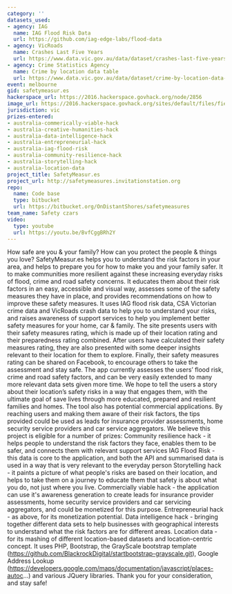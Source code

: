 ```yaml
---
category: ''
datasets_used:
- agency: IAG
  name: IAG Flood Risk Data
  url: https://github.com/iag-edge-labs/flood-data
- agency: VicRoads
  name: Crashes Last Five Years
  url: https://www.data.vic.gov.au/data/dataset/crashes-last-five-years
- agency: Crime Statistics Agency
  name: Crime by location data table
  url: https://www.data.vic.gov.au/data/dataset/crime-by-location-data-table
event: melbourne
gid: safetymeasur.es
hackerspace_url: https://2016.hackerspace.govhack.org/node/2856
image_url: https://2016.hackerspace.govhack.org/sites/default/files/field/image/Pasted%20image%20at%202016_07_31%2012_56%20PM.png
jurisdiction: vic
prizes-entered:
- australia-commerically-viable-hack
- australia-creative-humanities-hack
- australia-data-intelligence-hack
- australia-entrepreneurial-hack
- australia-iag-flood-risk
- australia-community-resilience-hack
- australia-storytelling-hack
- australia-location-data
project_title: SafetyMeasur.es
project_url: http://safetymeasures.invitationstation.org
repo:
  name: Code base
  type: bitbucket
  url: https://bitbucket.org/OnDistantShores/safetymeasures
team_name: Safety czars
video:
  type: youtube
  url: https://youtu.be/BvfCggBRh2Y
---
```


How safe are you & your family? How can you protect the people & things you love?
SafetyMeasur.es helps you to understand the risk factors in your area, and helps to prepare you for how to make you and your family safer. It to make communities more resilient against these increasing everyday risks of flood, crime and road safety concerns. It educates them about their risk factors in an easy, accessible and visual way, assesses some of the safety measures they have in place, and provides recommendations on how to improve these safety measures.
It uses IAG flood risk data, CSA Victorian crime data and VicRoads crash data to help you to understand your risks, and raises awareness of support services to help you implement better safety measures for your home, car & family.
The site presents users with their safety measures rating, which is made up of their location rating and their preparedness rating combined. After users have calculated their safety measures rating, they are also presented with some deeper insights relevant to their location for them to explore. Finally, their safety measures rating can be shared on Facebook, to encourage others to take the assessment and stay safe.
The app currently assesses the users’ flood risk, crime and road safety factors, and can be very easily extended to many more relevant data sets given more time.
We hope to tell the users a story about their location’s safety risks in a way that engages them, with the ultimate goal of save lives through more educated, prepared and resilient families and homes.
The tool also has potential commercial applications. By reaching users and making them aware of their risk factors, the tips provided could be used as leads for insurance provider assessments, home security service providers and car service aggregators.
We believe this project is eligible for a number of prizes:
Community resilience hack - it helps people to understand the risk factors they face, enables them to be safer, and connects them with relevant support services
IAG Flood Risk - this data is core to the application, and both the API and summarised data is used in a way that is very relevant to the everyday person
Storytelling hack - it paints a picture of what people's risks are based on their location, and helps to take them on a journey to educate them that safety is about what you do, not just where you live.
Commercially viable hack - the application can use it's awareness generation to create leads for insurance provider assessments, home security service providers and car servicing aggregators, and could be monetized for this purpose.
Entrepreneurial hack - as above, for its monetization potential.
Data intelligence hack - bringing together different data sets to help businesses with geographical interests to understand what the risk factors are for different areas.
Location data - for its mashing of different location-based datasets and location-centric concept.
It uses PHP, Bootstrap, the GrayScale bootstrap template (https://github.com/BlackrockDigital/startbootstrap-grayscale.git), Google Address Lookup (https://developers.google.com/maps/documentation/javascript/places-autoc...) and various JQuery libraries.
Thank you for your consideration, and stay safe!